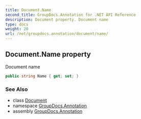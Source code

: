 ```yaml
---
title: Document.Name
second_title: GroupDocs.Annotation for .NET API Reference
description: Document property. Document name
type: docs
weight: 20
url: /net/groupdocs.annotation/document/name/
---
```

## Document.Name property

Document name

```csharp
public string Name { get; set; }
```

### See Also

* class [Document](../)
* namespace [GroupDocs.Annotation](../../document/)
* assembly [GroupDocs.Annotation](../../../)


